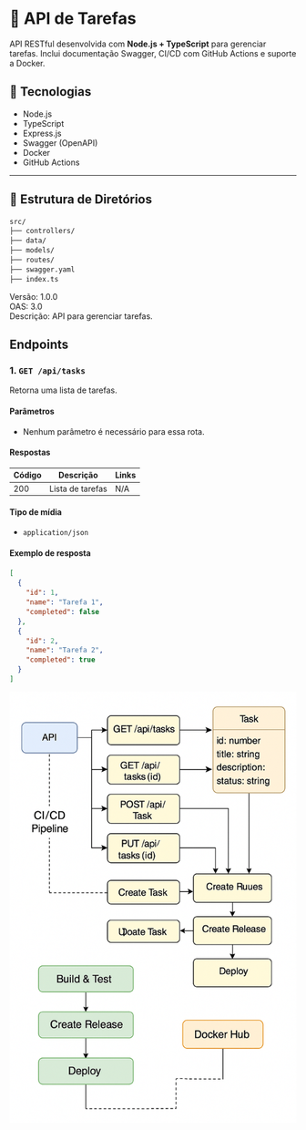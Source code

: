 # 📌 API de Tarefas

API RESTful desenvolvida com **Node.js + TypeScript** para gerenciar tarefas. Inclui documentação Swagger, CI/CD com GitHub Actions e suporte a Docker.

## 🚀 Tecnologias

- Node.js
- TypeScript
- Express.js
- Swagger (OpenAPI)
- Docker
- GitHub Actions

---

## 📂 Estrutura de Diretórios

```bash
src/
├── controllers/
├── data/
├── models/
├── routes/
├── swagger.yaml
├── index.ts

```

Versão: 1.0.0  
OAS: 3.0  
Descrição: API para gerenciar tarefas.

## Endpoints

### 1. `GET /api/tasks`
Retorna uma lista de tarefas.

#### Parâmetros
- Nenhum parâmetro é necessário para essa rota.

#### Respostas
| Código | Descrição         | Links |
|--------|-------------------|-------|
| 200    | Lista de tarefas  | N/A   |

#### Tipo de mídia
- `application/json`

#### Exemplo de resposta

```json
[
  {
    "id": 1,
    "name": "Tarefa 1",
    "completed": false
  },
  {
    "id": 2,
    "name": "Tarefa 2",
    "completed": true
  }
]
```
![Diagrama da API](./docs/diagrama-api.png)
